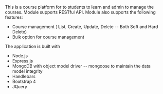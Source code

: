 This is a course platform for to students to learn and admin to manage the courses.
Module supports RESTful API.
Module also supports the following features:
- Course management ( List, Create, Update, Delete -- Both Soft and Hard Delete)
- Bulk option for course management

The application is built with
- Node.js
- Express.js
- MongoDB with object model driver -- mongoose to maintain the data model integrity
- Handlebars
- Bootstrap 4
- JQuery


 


